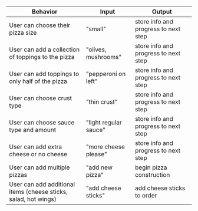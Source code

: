| Behavior                                                        | Input                 | Output                               |
|-----------------------------------------------------------------|-----------------------|--------------------------------------|
| User can choose their pizza size                                | "small"               | store info and progress to next step |
| User can add a collection of toppings to the pizza              | "olives, mushrooms"   | store info and progress to next step |
| User can add toppings to only half of the pizza                 | "pepperoni on left"   | store info and progress to next step |
| User can choose crust type                                      | "thin crust"          | store info and progress to next step |
| User can choose sauce type and amount                           | "light regular sauce" | store info and progress to next step |
| User can add extra cheese or no cheese                          | "more cheese please"  | store info and progress to next step |
| User can add multiple pizzas                                    | "add new pizza"       | begin pizza construction             |
| User can add additional items (cheese sticks, salad, hot wings) | "add cheese sticks"   | add cheese sticks to order           |
